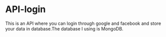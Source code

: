 # API-login
This is an API where you can login through google and facebook and store your data in database.The database I using is MongoDB.
